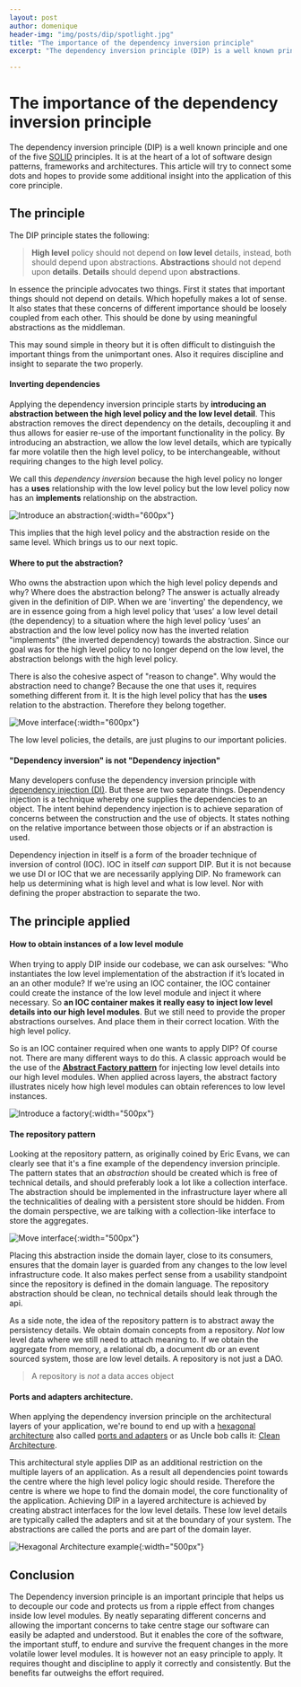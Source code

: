 ```yaml
---
layout: post
author: domenique
header-img: "img/posts/dip/spotlight.jpg"
title: "The importance of the dependency inversion principle"
excerpt: "The dependency inversion principle (DIP) is a well known principle and one of the SOLID principles. The principle is at the heart of a lot of software design patterns and even complete architectures. This article will try to connect those dots, and hopefully provide some additional insight into this core principle."

---
```


# The importance of the dependency inversion principle

The dependency inversion principle (DIP) is a well known principle and one of the five [SOLID](https://en.wikipedia.org/wiki/SOLID) principles. It is at the heart of a lot of software design patterns, frameworks and architectures. This article will try to connect some dots and hopes to provide some additional insight into the application of this core principle. 

## The principle

The DIP principle states the following:

> **High level** policy should not depend on **low level** details, instead, both should depend upon abstractions. **Abstractions** should not depend upon **details**. **Details** should depend upon **abstractions**.

In essence the principle advocates two things. First it states that important things should not depend on details. Which hopefully makes a lot of sense. It also states that these concerns of different importance should be loosely coupled from each other. This should be done by using meaningful abstractions as the middleman. 

This may sound simple in theory but it is often difficult to distinguish the important things from the unimportant ones. Also it requires discipline and insight to separate the two properly. 

#### Inverting dependencies
Applying the dependency inversion principle starts by **introducing an abstraction between the high level policy and the low level detail**. This abstraction removes the direct dependency on the details, decoupling it and thus allows for easier re-use of the important functionality in the policy. By introducing an abstraction, we allow the low level details, which are typically far more volatile then the high level policy, to be interchangeable, without requiring changes to the high level policy. 

We call this *dependency inversion* because the high level policy no longer has a **uses** relationship with the low level policy but the low level policy now has an **implements** relationship on the abstraction. 

![Introduce an abstraction](/img/posts/dip/introduceInterface.png){:width="600px"}

This implies that the high level policy and the abstraction reside on the same level. Which brings us to our next topic.

#### Where to put the abstraction?
Who owns the abstraction upon which the high level policy depends and why? Where does the abstraction belong? The answer is actually already given in the definition of DIP. When we are 'inverting' the dependency, we are in essence going from a high level policy that ‘uses’ a low level detail (the dependency) to a situation where the high level policy ‘uses’ an abstraction and the low level policy now has the inverted relation "implements" (the inverted dependency) towards the abstraction. Since our goal was for the high level policy to no longer depend on the low level, the abstraction belongs with the high level policy. 

There is also the cohesive aspect of "reason to change". Why would the abstraction need to change? Because the one that uses it, requires something different from it. It is the high level policy that has the **uses** relation to the abstraction. Therefore they belong together.

![Move interface](/img/posts/dip/moveInterface.png){:width="600px"}

The low level policies, the details, are just plugins to our important policies.

#### "Dependency inversion" is not "Dependency injection"

Many developers confuse the dependency inversion principle with [dependency injection (DI)](https://en.wikipedia.org/wiki/Dependency_injection). But these are two separate things. Dependency injection is a technique whereby one supplies the dependencies to an object. The intent behind dependency injection is to achieve separation of concerns between the construction and the use of objects. It states nothing on the relative importance between those objects or if an abstraction is used.

Dependency injection in itself is a form of the broader technique of inversion of control (IOC). IOC in itself *can* support DIP. But it is not because we use DI or IOC that we are necessarily applying DIP. No framework can help us determining what is high level and what is low level. Nor with defining the proper abstraction to separate the two.

## The principle applied

#### How to obtain instances of a low level module
When trying to apply DIP inside our codebase, we can ask ourselves: "Who instantiates the low level implementation of the abstraction if it’s located in an an other module? If we're using an IOC container, the IOC container could create the instance of the low level module and inject it where necessary. So **an IOC container makes it really easy to inject low level details into our high level modules**. But we still need to provide the proper abstractions ourselves. And place them in their correct location. With the high level policy.

So is an IOC container required when one wants to apply DIP? Of course not. There are many different ways to do this. A classic approach would be the use of the **[Abstract Factory pattern](https://refactoring.guru/design-patterns/abstract-factory)** for injecting low level details into our high level modules. When applied across layers, the abstract factory illustrates nicely how high level modules can obtain references to low level instances.

![Introduce a factory](/img/posts/dip/withFactory.png){:width="500px"}

#### The repository pattern
Looking at the repository pattern, as originally coined by Eric Evans, we can clearly see that it's a fine example of the dependency inversion principle. The pattern states that an *abstraction* should be created which is free of technical details, and should preferably look a lot like a collection interface. The abstraction should be implemented in the infrastructure layer where all the technicalities of dealing with a persistent store should be hidden. From the domain perspective, we are talking with a collection-like interface to store the aggregates.

![Move interface](/img/posts/dip/repoPattern.png){:width="500px"}

Placing this abstraction inside the domain layer, close to its consumers, ensures that the domain layer is guarded from any changes to the low level infrastructure code. It also makes perfect sense from a usability standpoint since the repository is defined in the domain language. The repository abstraction should be clean, no technical details should leak through the api. 

As a side note, the idea of the repository pattern is to abstract away the persistency details. We obtain domain concepts from a repository. *Not* low level data where we still need to attach meaning to. If we obtain the aggregate from memory, a relational db, a document db or an event sourced system, those are low level details. A repository is not just a DAO.

 >A repository is *not* a data acces object

#### Ports and adapters architecture.
When applying the dependency inversion principle on the architectural layers of your application, we're bound to end up with a [hexagonal architecture](http://wiki.c2.com/?HexagonalArchitecture) also called [ports and adapters](https://herbertograca.com/2017/09/14/ports-adapters-architecture/ ) or as Uncle bob calls it: [Clean Architecture](https://blog.cleancoder.com/uncle-bob/2012/08/13/the-clean-architecture.html).

This architectural style applies DIP as an additional restriction on the multiple layers of an application. As a result all dependencies point towards the centre where the high level policy logic should reside. Therefore the centre is where we hope to find the domain model, the core functionality of the application. Achieving DIP in a layered architecture is achieved by creating abstract interfaces for the low level details. These low level details are typically called the adapters and sit at the boundary of your system. The abstractions are called the ports and are part of the domain layer.

![Hexagonal Architecture example](/img/posts/dip/hexagonal-architecture.png){:width="500px"}

## Conclusion
The Dependency inversion principle is an important principle that helps us to decouple our code and protects us from a ripple effect from changes inside low level modules. By neatly separating different concerns and allowing the important concerns to take centre stage our software can easily be adapted and understood. But it enables the core of the software, the important stuff, to endure and survive the frequent changes in the more volatile lower level modules. It is however not an easy principle to apply. It requires thought and discipline to apply it correctly and consistently. But the benefits far outweighs the effort required.